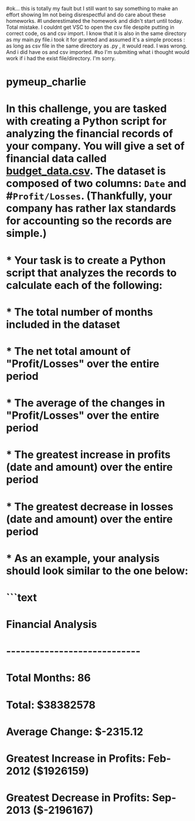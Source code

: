 #ok... this is totally my fault but I still want to say something to make an effort showing Im not being disrespectful and do care about these homeworks.
#I underestimated the homework and didn't start until today. Total mistake. I couldnt get VSC to open the csv file despite putting in correct code, os and csv import. I know that it is also in the same directory as my main.py file.i took it for granted and assumed it's a simple process : as long as csv file in the same directory as .py , it would read. I was wrong.  And i did have os and csv imported. 
#so I'm submiting what i thought would work if i had the exist file/directory. I'm sorry. 
# pymeup_charlie
# In this challenge, you are tasked with creating a Python script for analyzing the financial records of your company. You will give a set of financial data called [budget_data.csv](PyBank/Resources/budget_data.csv). The dataset is composed of two columns: `Date` and #`Profit/Losses`. (Thankfully, your company has rather lax standards for accounting so the records are simple.)

# * Your task is to create a Python script that analyzes the records to calculate each of the following:

 # * The total number of months included in the dataset

 # * The net total amount of "Profit/Losses" over the entire period

  # * The average of the changes in "Profit/Losses" over the entire period

  # * The greatest increase in profits (date and amount) over the entire period

  # * The greatest decrease in losses (date and amount) over the entire period

# * As an example, your analysis should look similar to the one below:

#   ```text
#  Financial Analysis
#  ----------------------------
#  Total Months: 86
#  Total: $38382578
#  Average  Change: $-2315.12
# Greatest Increase in Profits: Feb-2012 ($1926159)
# Greatest Decrease in Profits: Sep-2013 ($-2196167)
  
